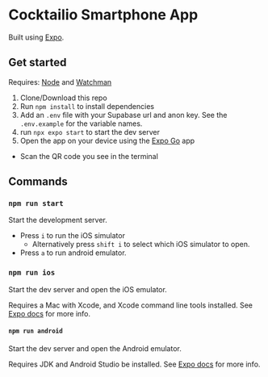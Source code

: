 # Cocktailio Smartphone App

Built using [Expo](https://expo.dev/).

## Get started

Requires: [Node](https://nodejs.org/en/) and [Watchman](https://facebook.github.io/watchman/docs/install#buildinstall)

1. Clone/Download this repo
2. Run `npm install` to install dependencies
3. Add an `.env` file with your Supabase url and anon key. See the `.env.example` for the variable names.
4. run `npx expo start` to start the dev server
5. Open the app on your device using the [Expo Go](https://apps.apple.com/us/app/expo-go/id982107779) app

- Scan the QR code you see in the terminal

## Commands

### `npm run start`

Start the development server.

- Press `i` to run the iOS simulator
  - Alternatively press `shift i` to select which iOS simulator to open.
- Press `a` to run android emulator.

### `npm run ios`

Start the dev server and open the iOS emulator.

Requires a Mac with Xcode, and Xcode command line tools installed. See [Expo docs](https://docs.expo.dev/workflow/ios-simulator/) for more info.

#### `npm run android`

Start the dev server and open the Android emulator.

Requires JDK and Android Studio be installed. See [Expo docs](https://docs.expo.dev/workflow/android-studio-emulator/) for more info.
